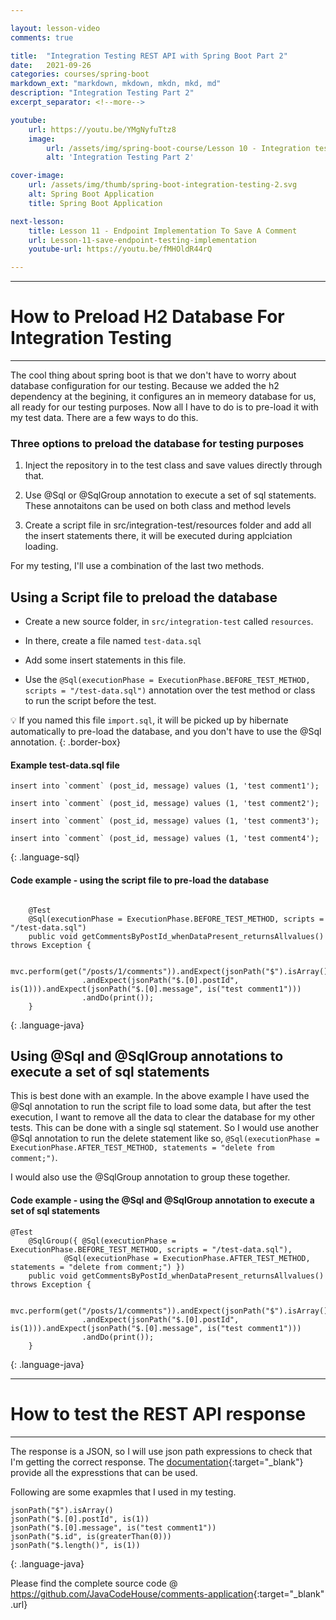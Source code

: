 ```yaml
---

layout: lesson-video
comments: true

title:  "Integration Testing REST API with Spring Boot Part 2"
date:   2021-09-26
categories: courses/spring-boot
markdown_ext: "markdown, mkdown, mkdn, mkd, md"
description: "Integration Testing Part 2"
excerpt_separator: <!--more-->

youtube:
    url: https://youtu.be/YMgNyfuTtz8
    image:
        url: /assets/img/spring-boot-course/Lesson 10 - Integration testing - part 2.png
        alt: 'Integration Testing Part 2'

cover-image: 
    url: /assets/img/thumb/spring-boot-integration-testing-2.svg
    alt: Spring Boot Application
    title: Spring Boot Application

next-lesson:
    title: Lesson 11 - Endpoint Implementation To Save A Comment
    url: Lesson-11-save-endpoint-testing-implementation
    youtube-url: https://youtu.be/fMHOldR44rQ

---
```


<span id="ezoic-pub-video-placeholder-12"></span>

<hr>

# How to Preload H2 Database For Integration Testing

<hr>

The cool thing about spring boot is that we don't have to worry about database configuration for our testing. Because we added the h2 dependency at the begining, it configures an in memeory database for us, all ready for our testing purposes. Now all I have to do is to pre-load it with my test data. There are a few ways to do this.

### Three options to preload the database for testing purposes

1. Inject the repository in to the test class and save values directly through that. 

2. Use @Sql or @SqlGroup annotation to execute a set of sql statements. These annotaitons can be used on both class and method levels

3. Create a script file in src/integration-test/resources folder and add all the insert statements there, it will be executed during applciation loading.

For my testing, I'll use a combination of the last two methods.


## Using a Script file to preload the database


- Create a new source folder, in `src/integration-test` called `resources`.

- In there, create a file named `test-data.sql`

- Add some insert statements in this file.

- Use the `@Sql(executionPhase = ExecutionPhase.BEFORE_TEST_METHOD, scripts = "/test-data.sql")` annotation over the test method or class to run the script before the test.

:bulb: If you named this file `import.sql`, it will be picked up by hibernate automatically to pre-load the database, and you don't have to use the @Sql annotation.
{: .border-box}


#### Example test-data.sql file

```
insert into `comment` (post_id, message) values (1, 'test comment1');

insert into `comment` (post_id, message) values (1, 'test comment2');

insert into `comment` (post_id, message) values (1, 'test comment3');

insert into `comment` (post_id, message) values (1, 'test comment4');

```
{: .language-sql}

#### Code example - using the script file to pre-load the database

```

    @Test
    @Sql(executionPhase = ExecutionPhase.BEFORE_TEST_METHOD, scripts = "/test-data.sql")
    public void getCommentsByPostId_whenDataPresent_returnsAllvalues() throws Exception {

        mvc.perform(get("/posts/1/comments")).andExpect(jsonPath("$").isArray())
                .andExpect(jsonPath("$.[0].postId", is(1))).andExpect(jsonPath("$.[0].message", is("test comment1")))
                .andDo(print());
    }

```
{: .language-java}

## Using @Sql and @SqlGroup annotations to execute a set of sql statements

This is best done with an example. In the above example I have used the @Sql annotation to run the script file to load some data, but after the test execution, I want to remove all the data to clear the database for my other tests. This can be done with a single sql statement. So I would use another @Sql annotation to run the delete statement like so, `@Sql(executionPhase = ExecutionPhase.AFTER_TEST_METHOD, statements = "delete from comment;")`.

I would also use the @SqlGroup annotation to group these together.

#### Code example - using the @Sql and @SqlGroup annotation to execute a set of sql statements

```
@Test
    @SqlGroup({ @Sql(executionPhase = ExecutionPhase.BEFORE_TEST_METHOD, scripts = "/test-data.sql"),
            @Sql(executionPhase = ExecutionPhase.AFTER_TEST_METHOD, statements = "delete from comment;") })
    public void getCommentsByPostId_whenDataPresent_returnsAllvalues() throws Exception {

        mvc.perform(get("/posts/1/comments")).andExpect(jsonPath("$").isArray())
                .andExpect(jsonPath("$.[0].postId", is(1))).andExpect(jsonPath("$.[0].message", is("test comment1")))
                .andDo(print());
    }

```
{: .language-java}

<hr>

# How to test the REST API response 

<hr>

The response is a JSON, so I will use json path expressions to check that I'm getting the correct response. The [documentation](https://github.com/json-path/JsonPath){:target="_blank"} provide all the expresstions that can be used.

Following are some exapmles that I used in my testing.

```
jsonPath("$").isArray()
jsonPath("$.[0].postId", is(1))
jsonPath("$.[0].message", is("test comment1"))
jsonPath("$.id", is(greaterThan(0)))
jsonPath("$.length()", is(1))
```
{: .language-java}

Please find the complete source code @ <https://github.com/JavaCodeHouse/comments-application>{:target="_blank" .url}


